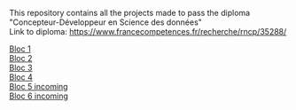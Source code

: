 This repository contains all the projects made to pass the diploma "Concepteur-Développeur en Science des données"  
Link to diploma: https://www.francecompetences.fr/recherche/rncp/35288/  
  

[Bloc 1](https://berengerqueune.github.io/bloc-1.html)  
[Bloc 2](https://berengerqueune.github.io/bloc-2.html)  
[Bloc 3](https://berengerqueune.github.io/bloc-3.html)  
[Bloc 4](https://berengerqueune.github.io/bloc-4.html)  
[Bloc 5 incoming](https://berengerqueune.github.io/index.html)  
[Bloc 6 incoming](https://berengerqueune.github.io/index.html)  


